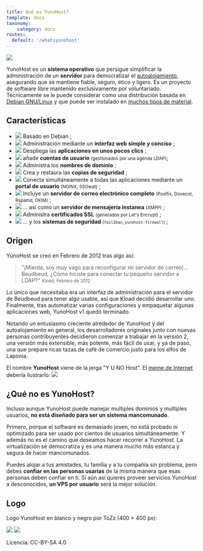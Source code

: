 ```yaml
---
title: Qué es YunoHost?
template: docs
taxonomy:
    category: docs
routes:
  default: '/whatsyunohost'
---
```


![](image://YunoHost_logo_vertical.png?resize=400&id=ynhlogo)

YunoHost es un **sistema operativo** que persigue simplificar la administración de un **servidor** para democratizar el [autoalojamiento](/selfhosting), asegurando que se mantiene fiable, seguro, ético y ligero. Es un proyecto de software libre mantenido exclusivamente por voluntariado. Técnicamente se le puede considerar como una distribución basada en [Debian GNU/Linux](https://debian.org) y que puede ser instalado en [muchos tipos de material](/install).

## Características

- ![](image://icon-debian.png?resize=32&classes=inline) Basado en Debian ;
- ![](image://icon-tools.png?resize=32&classes=inline) Administración mediante un **interfaz web simple y conciso** ;
- ![](image://icon-package.png?resize=32&classes=inline) Despliega las **aplicaciones en unos pocos clics** ;
- ![](image://icon-users.png?resize=32&classes=inline) añade **cuentas de usuario** <small>(gestionados por una agenda LDAP)</small>;
- ![](image://icon-globe.png?resize=32&classes=inline) Administra los **nombres de dominio** ;
- ![](image://icon-medic.png?resize=32&classes=inline) Crea y restaura las **copias de seguridad** ;
- ![](image://icon-door.png?resize=32&classes=inline) Conecta simultáneamente a todas las aplicaciones mediante un **portal de usuario** <small>(NGINX, SSOwat)</small> ;
- ![](image://icon-mail.png?resize=32&classes=inline) Incluye un **servidor de correo electrónico completo** <small>(Postfix, Dovecot, Rspamd, DKIM)</small> ;
- ![](image://icon-messaging.png?resize=32&classes=inline) … así como un **servidor de mensajería instanea** <small>(XMPP)</small> ;
- ![](image://icon-lock.png?resize=32&classes=inline) Administra **certificados SSL** <small>(generados por Let's Encrypt)</small> ;
- ![](image://icon-shield.png?resize=32&classes=inline) … y los **sistemas de seguridad** <small>(`fail2ban`, `yunohost-firewall`)</small> ;

## Origen

YunoHost se creó en Febrero de 2012 tras algo así:

> "¡Mierda, soy muy vago para reconfigurar mi servidor de correo!… Beudbeud, ¿Cómo  hiciste para conectar tu pequeño servidor a LDAP?"
> <small>Kload, Febrero de 2012</small>

Lo único que necesitaba era un interfaz de administración para el servidor de Beudbeud para tener algo usable, así que Kload decidió desarrollar uno. Finalmente, tras automatizar varias configuraciones y empaquetar algunas aplicaciones web, YunoHost v1 quedó terminado.

Notando un entusiasmo creciente alrededor de YunoHost y del autoalojamiento en general, los desarrolladores originales junto con nuevas personas contribuyentes decidieron comenzar a trabajar en la versión 2, una versión más extensible, más potente, más fácil de usar, y ya de paso, una que prepare ricas tazas de café de comercio justo para los elfos de Laponia.

El nombre **YunoHost** viene de la jerga "Y U NO Host". El [meme de Internet](https://en.wikipedia.org/wiki/Internet_meme) debería ilustrarlo:
![](image://dude_yunohost.jpg)

## ¿Qué no es YunoHost?

Incluso aunque YunoHost puede manejar multiples dominios y multiples usuarios, **no está diseñado para ser un sistema mancomunado**.

Primero, porque el software es demasiado joven, no está probado ni optimizado para ser usado por cientos de usuarios simultáneamente. Y además no es el camino que deseamos hacer recorrer a YunoHost. La virtualización se democratiza y es una manera mucho más estanca y segura de hacer mancomunados.

Puedes alojar a tus amistades, tu familia y a tu compañía sin problema, pero debes **confiar en las personas usarias** de la misma manera que esas personas deben confiar en tí. Si aún así quieres proveer servicios YunoHost a desconocidos, **un VPS por usuario** será la mejor solución.

## Logo

Logo YunoHost en blanco y negro por ToZz (400 × 400 px):

![](image://ynh_logo_black_300dpi.png?resize=220)
![](image://ynh_logo_white_300dpi.png?resize=220&id=whitelogo)

Licencia: CC-BY-SA 4.0
